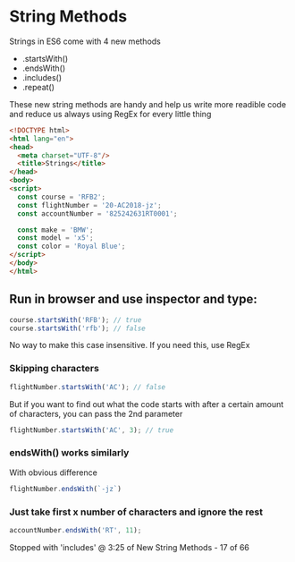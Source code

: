 # String Methods
Strings in ES6 come with 4 new methods

* .startsWith()
* .endsWith()
* .includes()
* .repeat()

These new string methods are handy and help us write more readible code and reduce us always using RegEx for every little thing

```html
<!DOCTYPE html>
<html lang="en">
<head>
  <meta charset="UTF-8"/>
  <title>Strings</title>
</head>
<body>
<script>
  const course = 'RFB2';
  const flightNumber = '20-AC2018-jz';
  const accountNumber = '825242631RT0001';

  const make = 'BMW';
  const model = 'x5';
  const color = 'Royal Blue';
</script>
</body>
</html>
```

## Run in browser and use inspector and type:

```js
course.startsWith('RFB'); // true
course.startsWith('rfb'); // false
```

No way to make this case insensitive. If you need this, use RegEx

### Skipping characters
```js
flightNumber.startsWith('AC'); // false
```

But if you want to find out what the code starts with after a certain amount of characters, you can pass the 2nd parameter

```js
flightNumber.startsWith('AC', 3); // true
```

### endsWith() works similarly
With obvious difference

```js
flightNumber.endsWith(`-jz`)
```

### Just take first x number of characters and ignore the rest

```js
accountNumber.endsWith('RT', 11);
```

Stopped with 'includes' @ 3:25 of New String Methods - 17 of 66
